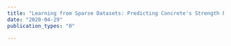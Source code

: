 ```yaml
---
title: "Learning from Sparse Datasets: Predicting Concrete's Strength by Machine Learning"
date: "2020-04-29"
publication_types: "0"

---
```

